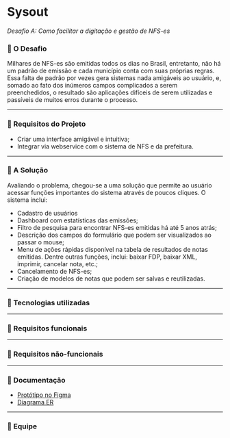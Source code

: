 # Sysout
<em>Desafio A: Como facilitar a digitação e gestão de NFS-es</em>

<h3>🔸 O Desafio</h3>
Milhares de NFS-es são emitidas todos os dias no Brasil, entretanto, não há um padrão de emissão e cada município conta com suas próprias regras. Essa falta de padrão por vezes gera sistemas nada amigáveis ao usuário, e, somado ao fato dos inúmeros campos complicados a serem preenchedidos, o resultado são aplicações difíceis de serem utilizadas e passíveis de muitos erros durante o processo. 
<hr>
<h3>🔸 Requisitos do Projeto</h3>
<ul>
<li> Criar uma interface amigável e intuitiva;</li>
<li> Integrar via webservice com o sistema de NFS e da prefeitura.</li>
</ul>
<hr>
<h3>🔸 A Solução</h3>
Avaliando o problema, chegou-se a uma solução que permite ao usuário acessar funções importantes do sistema através de poucos cliques. O sistema inclui:
<ul>
<li>Cadastro de usuários</li>
<li>Dashboard com estatísticas das emissões;</li>
<li>Filtro de pesquisa para encontrar NFS-es emitidas há até 5 anos atrás;</li>
<li>Descrição dos campos do formulário que podem ser visualizados ao passar o mouse;</li>
<li>Menu de ações rápidas disponível na tabela de resultados de notas emitidas. Dentre outras funções, inclui: baixar FDP, baixar XML, imprimir, cancelar nota, etc.;</li>
<li>Cancelamento de NFS-es;
<li>Criação de modelos de notas que podem ser salvas e reutilizadas.</li>

</ul>
<hr>
<h3>🔸 Tecnologias utilizadas</h3>
<hr>
<h3>🔸 Requisitos funcionais</h3>
<hr>
<h3>🔸 Requisitos não-funcionais</h3>
<hr>
<h3>🔸 Documentação</h3>
<ul>
<li><a href="https://www.figma.com/file/h7WoPGD4lhNZ64LhpSSd4o/Sysout---NFS-e?node-id=0%3A1&t=5dvv7afDRAPFWi8T-1">Protótipo no Figma<a/></li>
<li><a href="https://raw.githubusercontent.com/more-devs-2-blu/sysout/main/docs/Entity_Relationship_Diagram.svg">Diagrama ER<a/></li>
</ul>
<hr>
<h3>🔸 Equipe</h3>

